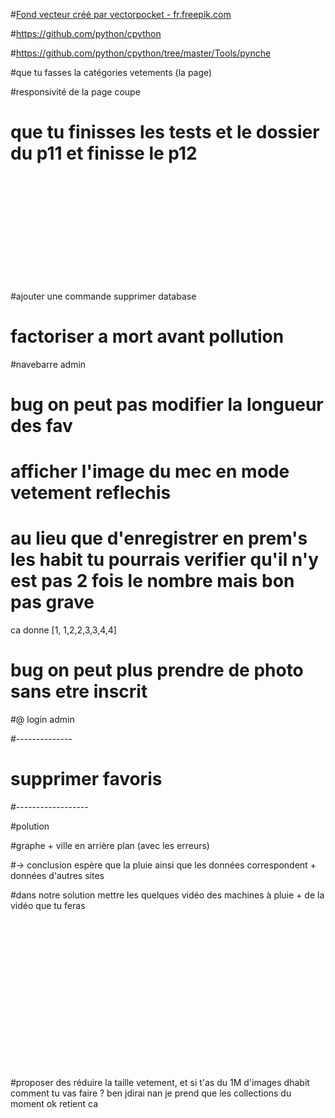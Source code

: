 
#<a href="https://fr.freepik.com/photos-vecteurs-libre/fond">Fond vecteur créé par vectorpocket - fr.freepik.com</a>

#https://github.com/python/cpython

#https://github.com/python/cpython/tree/master/Tools/pynche





#que tu fasses la catégories vetements (la page)










#responsivité de la page coupe

# que tu finisses les tests et le dossier du p11 et finisse le p12









<br><br><br><br><br><br><br><br><br><br>

#ajouter une commande supprimer database

# factoriser a mort avant pollution

#navebarre admin


# bug on peut pas modifier la longueur des fav

# afficher l'image du mec en mode vetement reflechis



# au lieu que d'enregistrer en prem's les habit tu pourrais verifier qu'il n'y est pas 2 fois le nombre mais bon pas grave

ca donne [1, 1,2,2,3,3,4,4] 


# bug on peut plus prendre de photo sans etre inscrit

#@ login admin





#--------------



# supprimer favoris



#------------------
























#polution


#graphe + ville en arrière plan (avec les erreurs) 

 #-> conclusion espère que la pluie ainsi que les données correspondent + données d'autres sites
  
#dans notre solution mettre les quelques vidéo des machines à pluie + de la vidéo que tu feras




<br><br><br><br><br><br><br><br><br><br><br><br><br><br>


#proposer des réduire la taille vetement, et si t'as du 1M d'images dhabit comment tu vas faire ? ben jdirai nan je prend que les collections du moment ok retient ca






